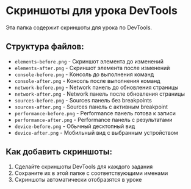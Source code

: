 # Скриншоты для урока DevTools

Эта папка содержит скриншоты для урока по DevTools.

## Структура файлов:

- `elements-before.png` - Скриншот элемента до изменений
- `elements-after.png` - Скриншот элемента после изменений
- `console-before.png` - Консоль до выполнения команд
- `console-after.png` - Консоль после выполнения команд
- `network-before.png` - Network панель до обновления страницы
- `network-after.png` - Network панель после обновления страницы
- `sources-before.png` - Sources панель без breakpoints
- `sources-after.png` - Sources панель с активным breakpoint
- `performance-before.png` - Performance панель готова к записи
- `performance-after.png` - Performance панель с результатами
- `device-before.png` - Обычный десктопный вид
- `device-after.png` - Мобильный вид с выбранным устройством

## Как добавить скриншоты:

1. Сделайте скриншоты DevTools для каждого задания
2. Сохраните их в этой папке с соответствующими именами
3. Скриншоты автоматически отобразятся в уроке
